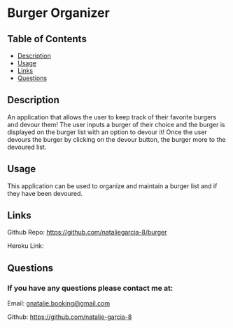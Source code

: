 # Burger Organizer 

## Table of Contents
* [Description](#description)
* [Usage](#usage)
* [Links](#links)
* [Questions](#questions)

## Description
An application that allows the user to keep track of their favorite burgers and devour them! The user inputs a burger of their choice and the burger is displayed on the burger list with an option to devour it! Once the user devours the burger by clicking on the devour button, the burger more to the devoured list. 


## Usage
This application can be used to organize and maintain a burger list and if they have been devoured.  

## Links
Github Repo: https://github.com/nataliegarcia-8/burger

Heroku Link: 

## Questions 
### If you have any questions please contact me at:
Email: gnatalie.booking@gmail.com

Github: https://github.com/natalie-garcia-8